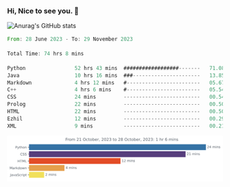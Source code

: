 ### Hi, Nice to see you. 👋

<!--
**EtherFin/EtherFin** is a ✨ _special_ ✨ repository because its `README.md` (this file) appears on your GitHub profile.

Here are some ideas to get you started:

- 🔭 I’m currently working on ...
- 🌱 I’m currently learning ...
- 👯 I’m looking to collaborate on ...
- 🤔 I’m looking for help with ...
- 💬 Ask me about ...
- 📫 How to reach me: ...
- 😄 Pronouns: ...
- ⚡ Fun fact: ...
-->


![Anurag's GitHub stats](https://github-readme-stats.vercel.app/api?username=EtherFin&bg_color=30,e96443,e97f43,e99943,e9b443,e9ce43,e9e843,d3e943,bee943,a9e943,94e943&title_color=fff&text_color=000&show_icons=true&icon_color=000)


<!--START_SECTION:waka-->

```rust
From: 28 June 2023 - To: 29 November 2023

Total Time: 74 hrs 8 mins

Python                52 hrs 43 mins  ##################-------   71.08 %
Java                  10 hrs 16 mins  ###----------------------   13.85 %
Markdown              4 hrs 12 mins   #------------------------   05.67 %
C++                   4 hrs 6 mins    #------------------------   05.54 %
CSS                   24 mins         -------------------------   00.54 %
Prolog                22 mins         -------------------------   00.50 %
HTML                  22 mins         -------------------------   00.50 %
Ezhil                 12 mins         -------------------------   00.29 %
XML                   9 mins          -------------------------   00.21 %
```

<!--END_SECTION:waka-->

<img
  src="https://github.com/EtherFin/EtherFin/blob/master/images/stat.svg"
  alt="Work Dashboard"
/>

